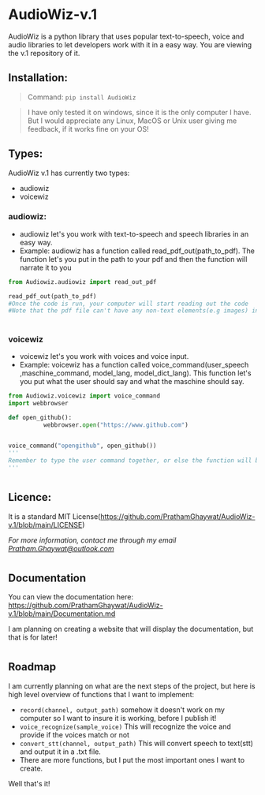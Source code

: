 # AudioWiz-v.1
AudioWiz is a python library that uses popular text-to-speech, voice and audio libraries to let developers work with it in a easy way. You are viewing the v.1 repository of it.
## Installation:
>Command: `pip install AudioWiz`

> I have only tested it on windows, since it is the only computer I have. But I would appreciate any Linux, MacOS or Unix user giving me feedback, if it works fine on your OS!
## Types:
AudioWiz v.1 has currently two types: 
- audiowiz
- voicewiz
### audiowiz:
- audiowiz let's you work with text-to-speech and speech libraries in an easy way.
- Example: audiowiz has a function called read_pdf_out(path_to_pdf). The function let's you put in the path to your pdf and then the function will narrate it to you

```python
from Audiowiz.audiowiz import read_out_pdf

read_pdf_out(path_to_pdf) 
#Once the code is run, your computer will start reading out the code
#Note that the pdf file can't have any non-text elements(e.g images) in it!
```
#

### voicewiz
- voicewiz let's you work with voices and voice input.
- Example: voicewiz has a function called voice_command(user_speech ,maschine_command, model_lang, model_dict_lang). This function let's you put what the user should say and what the maschine should say.

```python
from Audiowiz.voicewiz import voice_command
import webbrowser

def open_github():
          webbrowser.open("https://www.github.com")


voice_command("opengithub", open_github()) 
'''
Remember to type the user command together, or else the function will be outputed as soon as the user says the first word!
'''
```
#
## Licence:
It is a standard MIT License(https://github.com/PrathamGhaywat/AudioWiz-v.1/blob/main/LICENSE)

*For more information, contact me through my email Pratham.Ghaywat@outlook.com*

#
## Documentation
You can view the documentation here:
https://github.com/PrathamGhaywat/AudioWiz-v.1/blob/main/Documentation.md

I am planning on creating a website that will display the documentation, but that is for later!
#
## Roadmap
I am currently planning on what are the next steps of the project, but here is high level overview of functions that I want to implement:
- `record(channel, output_path)` somehow it doesn't work on my computer so I want to insure it is working, before I publish it!
- `voice_recognize(sample_voice)` This will recognize the voice and provide if the voices match or not
- `convert_stt(channel, output_path)` This will convert speech to text(stt) and output it in a .txt file.
- There are more functions, but I put the most important ones I want to create.

Well that's it!
